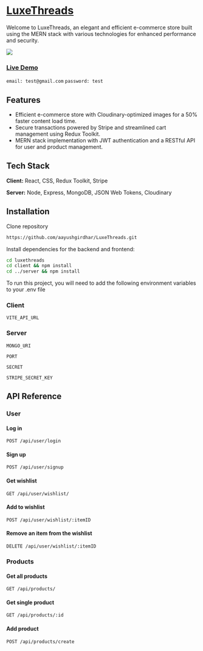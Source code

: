 # <a href="https://luxethreads.netlify.app">LuxeThreads</a>

Welcome to LuxeThreads, an elegant and efficient e-commerce store built using the MERN stack with various technologies for enhanced performance and security.

<a href="https://lh3.googleusercontent.com/drive-viewer/AK7aPaBL4T4DVHwfrpgUyc58PMtyxum5v4T10VDqMf3dODo_Ah5qGibow-3Jsg8DQwMbArWwSwjJGewjIyIfT_9mWeHesGR_3Q=s1600?source=screenshot.guru"> <img src="https://lh3.googleusercontent.com/drive-viewer/AK7aPaBL4T4DVHwfrpgUyc58PMtyxum5v4T10VDqMf3dODo_Ah5qGibow-3Jsg8DQwMbArWwSwjJGewjIyIfT_9mWeHesGR_3Q=s1600" /> </a>

### <a href="https://luxethreads.netlify.app"> Live Demo </a>
`email: test@gmail.com`
`password: test`

## Features

- Efficient e-commerce store with Cloudinary-optimized images for a 50% faster content load time.
- Secure transactions powered by Stripe and streamlined cart management using Redux Toolkit.
- MERN stack implementation with JWT authentication and a RESTful API for user and product management.


## Tech Stack

**Client:** React, CSS, Redux Toolkit, Stripe  

**Server:** Node, Express, MongoDB, JSON Web Tokens, Cloudinary


## Installation

Clone repository

```bash
https://github.com/aayushgirdhar/LuxeThreads.git
```
Install dependencies for the backend and frontend:

```bash
cd luxethreads
cd client && npm install
cd ../server && npm install
```
To run this project, you will need to add the following environment variables to your .env file

### Client
`VITE_API_URL`

### Server
`MONGO_URI`

`PORT`

`SECRET`

`STRIPE_SECRET_KEY`


## API Reference

### User

#### Log in
```http
POST /api/user/login
```

#### Sign up

```http
POST /api/user/signup
```

#### Get wishlist

```http
GET /api/user/wishlist/
```

#### Add to wishlist

```http
POST /api/user/wishlist/:itemID
```

#### Remove an item from the wishlist

```http
DELETE /api/user/wishlist/:itemID
```

### Products

#### Get all products

```http
GET /api/products/
```
#### Get single product

```http
GET /api/products/:id
```
#### Add product

```http
POST /api/products/create
```
